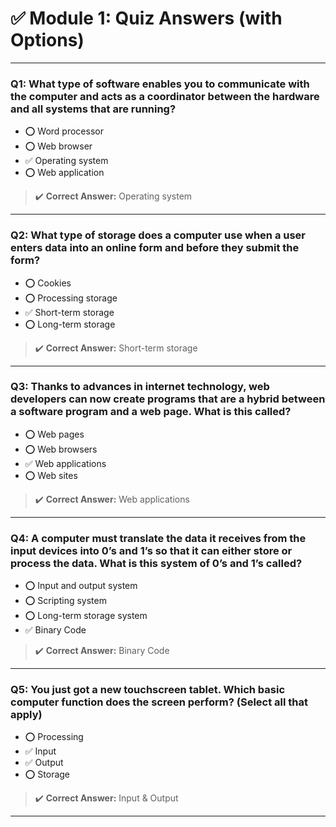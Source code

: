 # ✅ Module 1: Quiz Answers (with Options)

---

### **Q1: What type of software enables you to communicate with the computer and acts as a coordinator between the hardware and all systems that are running?**

- ⭕ Word processor  
- ⭕ Web browser  
- ✅ Operating system  
- ⭕ Web application  

> ✔️ **Correct Answer:** Operating system

---

### **Q2: What type of storage does a computer use when a user enters data into an online form and before they submit the form?**

- ⭕ Cookies  
- ⭕ Processing storage  
- ✅ Short-term storage  
- ⭕ Long-term storage  

> ✔️ **Correct Answer:** Short-term storage

---

### **Q3: Thanks to advances in internet technology, web developers can now create programs that are a hybrid between a software program and a web page. What is this called?**

- ⭕ Web pages  
- ⭕ Web browsers  
- ✅ Web applications  
- ⭕ Web sites  

> ✔️ **Correct Answer:** Web applications

---

### **Q4: A computer must translate the data it receives from the input devices into 0’s and 1’s so that it can either store or process the data. What is this system of 0’s and 1’s called?**

- ⭕ Input and output system  
- ⭕ Scripting system  
- ⭕ Long-term storage system  
- ✅ Binary Code  

> ✔️ **Correct Answer:** Binary Code

---

### **Q5: You just got a new touchscreen tablet. Which basic computer function does the screen perform? (Select all that apply)**

- ⭕ Processing  
- ✅ Input  
- ✅ Output  
- ⭕ Storage  

> ✔️ **Correct Answer:** Input & Output

---
